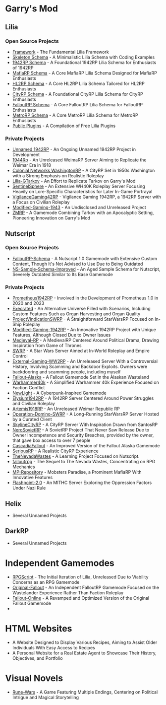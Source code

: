# Garry's Mod

## Lilia
### Open Source Projects
- [Framework](https://github.com/bleonheart/Lilia) - The Fundamental Lilia Framework
- [Skeleton Schema](https://github.com/bleonheart/Lilia-Skeleton) - A Minimalistic Lilia Schema with Coding Examples
- [1942RP Schema](https://github.com/bleonheart/Lilia-1942RP) - A Foundational 1942RP Lilia Schema for Enthusiasts of 1942RP
- [MafiaRP Schema](https://github.com/bleonheart/Lilia-MafiaRP)  - A Core MafiaRP Lilia Schema Designed for MafiaRP Enthusiasts
- [HL2RP Schema](https://github.com/bleonheart/Lilia-HL2RP)  - A Core HL2RP Lilia Schema Tailored for HL2RP Enthusiasts
- [CityRP Schema](https://github.com/bleonheart/Lilia-CityRP)  - A Foundational CityRP Lilia Schema for CityRP Enthusiasts
- [FalloutRP Schema](https://github.com/bleonheart/Lilia-FalloutRP)  - A Core FalloutRP Lilia Schema for FalloutRP Enthusiasts  
- [MetroRP Schema](https://github.com/bleonheart/Lilia-MetroRP)  - A Core MetroRP Lilia Schema for MetroRP Enthusiasts 
- [Public Plugins](https://github.com/bleonheart/Lilia-Plugins)  - A Compilation of Free Lilia Plugins

### Private Projects
- [Unnamed 1942RP](https://github.com/bleonheart/1942RP) - An Ongoing Unnamed 1942RP Project in Development
- [1944Rp](https://github.com/bleonheart/1944Rp) - An Unreleased WeimaRP Server Aiming to Replicate the Weimar Era in 1918
- [Colonial Networks WashingtonRP](https://github.com/bleonheart/Colonial-Networks---Washington) - A CityRP Set in 1950s Washington with a Strong Emphasis on Realistic Roleplay
- [Lilia-GTarkov](https://github.com/bleonheart/Lilia-GTarkov) - An Effort to Replicate Tarkov on Garry's Mod
- [SentinelSphere](https://github.com/bleonheart/SentinelSphere) - An Extensive WH40K Roleplay Server Focusing Heavily on Lore-Specific Characteristics for Later In-Game Portrayal
- [VigilanceGaming42RP](https://github.com/bleonheart/VigilanceGaming42RP) - Vigilance Gaming 1942RP, a 1942RP Server with a Focus on Civilian Roleplay 
- [Modified-Gaming-1943](https://github.com/bleonheart/Modified-Gaming-1943) - An Undisclosed and Unreleased Project
- [ZMRP](https://github.com/bleonheart/ZMRP) - A Gamemode Combining Tarkov with an Apocalyptic Setting, Pioneering Innovation on Garry's Mod

## Nutscript
### Open Source Projects
- [FalloutRP-Schema](https://github.com/bleonheart/FalloutRP-Schema) - A Nutscript 1.0 Gamemode with Extensive Custom Content, Though It's Not Advised to Use Due to Being Outdated
- [NS-Sample-Schema-Improved](https://github.com/bleonheart/NS-Sample-Schema-Improved) - An Aged Sample Schema for Nutscript, Severely Outdated Similar to Its Base Gamemode

### Private Projects
- [Prometheus1942RP](https://github.com/bleonheart/Schemas/tree/main/Prometheus1942RP) - Involved in the Development of Prometheus 1.0 in 2020 and 2023
- [Execrated](https://github.com/bleonheart/Execrated) - An Alternative Universe Filled with Scenarios, Including Custom Features Such as Organ Harvesting and Organ Quality
- [ProjectVindicationSWRP](https://github.com/bleonheart/ProjectVindicationSWRP) - A Straightforward StarWarsRP Focused on In-Ship Roleplay
- [Modified-Gaming-1942RP](https://github.com/bleonheart/Modified-Gaming-1942RP) - An Innovative 1942RP Project with Unique Features, Although Closed Due to Owner Issues
- [Medieval-RP](https://github.com/bleonheart/Medieval-RP/tree/main) - A MedievalRP Centered Around Political Drama, Drawing Inspiration from Game of Thrones
- [SWRP](https://github.com/bleonheart/SWRP) - A Star Wars Server Aimed at In-World Roleplay and Empire Control
- [External-Gaming-WW2RP](https://github.com/bleonheart/External-Gaming-WW2RP) - An Unreleased Server With a Controversial History, Involving Scamming and Backdoor Exploits. Owners were backdooring and scamming people, including myself
- [Fallout-Alaska](https://github.com/bleonheart/Fallout-Alaska) - A Fallout Gamemode Set in the Alaskan Wasteland
- [Warhammer40k](https://github.com/bleonheart/Warhammer40k) - A Simplified Warhammer 40k Experience Focused on Faction Conflict
- [NewLight](https://github.com/bleonheart/NewLight/) - A Cyberpunk-Inspired Gamemode
- [Elysium1942RP](https://github.com/bleonheart/Elysium1942RP) - A 1942RP Server Centered Around Power Struggles and Civilian Roleplay
- [Artemis1918RP](https://github.com/bleonheart/Artemis1918RP) - An Unreleased Weimar Republic RP
- [Operation-Domino-SWRP](https://github.com/bleonheart/Operation-Domino-SWRP) - A Long-Running StarWarsRP Server Hosted by a Curated Client
- [SkylineCityRP](https://github.com/bleonheart/SkylineCityRP)  - A CityRP Server With Inspiration Drawn from SantosRP
- [NeroSovietRP](https://github.com/bleonheart/NeroSovietRP) - A SovietRP Project That Never Saw Release Due to Owner Incompetence and Security Breaches, provided by the owner, that gave box access to over 7 people
- [CascadiaFallout](https://github.com/bleonheart/CascadiaFallout) - An Improved Version of the Fallout Alaska Gamemode
- [SeriousRP](https://github.com/bleonheart/SeriousRP) - A Realistic CityRP Experience
- [TheNevadaWastes](https://github.com/bleonheart/Schemas/tree/main/TheNevadaWastes) - A Learning Project Focused on Nutscript.
- [falloutrpg](https://github.com/bleonheart/Schemas/tree/main/falloutrpg) - The Sequel to The Nevada Wastes, Concentrating on RPG Mechanics
- [MP-Repository](https://github.com/bleonheart/MP-Repository) - Mobsters Paradise, a Prominent MafiaRP With Innovative Features
- [Flashpoint-2.0](https://github.com/bleonheart/Flashpoint-2.0) - An MITHC Server Exploring the Oppression Factors Under Nazi Rule
## Helix
- Several Unnamed Projects
## DarkRP
- Several Unnamed Projects
# Independent Gamemodes
- [RPGScript](https://github.com/bleonheart/RPGScript) - The Initial Iteration of Lilia, Unreleased Due to Viability Concerns as an RPG Gamemode
- [Original-Fallout](https://github.com/bleonheart/Original-Fallout) - An Independent FalloutRP Gamemode Focused on the Wastelander Experience Rather Than Faction Roleplay
- [Fallout-Online](https://github.com/bleonheart/Fallout-Online) - A Revamped and Optimized Version of the Original Fallout Gamemode
- 

# HTML Websites
- A Website Designed to Display Various Recipes, Aiming to Assist Older Individuals With Easy Access to Recipes
- A Personal Website for a Real Estate Agent to Showcase Their History, Objectives, and Portfolio

# Visual Novels
- [Rune-Wars](https://github.com/bleonheart/Rune-Wars) - A Game Featuring Multiple Endings, Centering on Political Intrigue and Magical Storytelling
